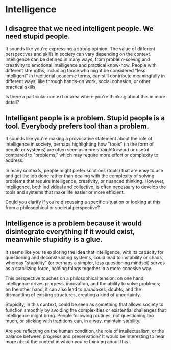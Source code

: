 # Intelligence

## I disagree that we need intelligent people. We need stupid people.

It sounds like you're expressing a strong opinion. The value of different perspectives and skills in society can vary depending on the context. Intelligence can be defined in many ways, from problem-solving and creativity to emotional intelligence and practical know-how. People with different strengths, including those who might be considered "less intelligent" in traditional academic terms, can still contribute meaningfully in different ways, like through hands-on work, social cohesion, or other practical skills.

Is there a particular context or area where you're thinking about this in more detail?

## Intelligent people is a problem. Stupid people is a tool. Everybody prefers tool than a problem.

It sounds like you're making a provocative statement about the role of intelligence in society, perhaps highlighting how "tools" (in the form of people or systems) are often seen as more straightforward or useful compared to "problems," which may require more effort or complexity to address.

In many contexts, people might prefer solutions (tools) that are easy to use and get the job done rather than dealing with the complexity of solving problems that require intelligence, creativity, or nuanced thinking. However, intelligence, both individual and collective, is often necessary to develop the tools and systems that make life easier or more efficient.

Could you clarify if you’re discussing a specific situation or looking at this from a philosophical or societal perspective?

## Intelligence is a problem because it would disintegrate everything if it would exist, meanwhile stupidity is a glue.

It seems like you're exploring the idea that intelligence, with its capacity for questioning and deconstructing systems, could lead to instability or chaos, whereas "stupidity" (or perhaps a simpler, less questioning mindset) serves as a stabilizing force, holding things together in a more cohesive way.

This perspective touches on a philosophical tension: on one hand, intelligence drives progress, innovation, and the ability to solve problems; on the other hand, it can also lead to paradoxes, doubts, and the dismantling of existing structures, creating a kind of uncertainty.

Stupidity, in this context, could be seen as something that allows society to function smoothly by avoiding the complexities or existential challenges that intelligence might bring. People following routines, not questioning too much, or sticking with traditions can, in a way, maintain stability.

Are you reflecting on the human condition, the role of intellectualism, or the balance between progress and preservation? It would be interesting to hear more about the context in which you're thinking about this.
